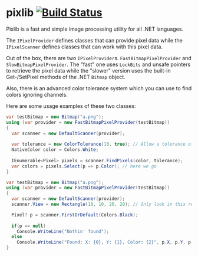 pixlib [![Build Status](https://travis-ci.org/nikeee/pixlib.svg?branch=master)](https://travis-ci.org/nikeee/pixlib)
======
Pixlib is a fast and simple image processing utility for all .NET languages.

The ```IPixelProvider``` defines classes that can provide pixel data while the ```IPixelScanner``` defines classes that can work with this pixel data.

Out of the box, there are two ```IPixelProvider```s. ```FastBitmapPixelProvider``` and ```SlowBitmapPixelProvider```. The "fast" one uses ```LockBits``` and unsafe pointers to retrieve the pixel data while the "slower" version uses the built-in Get-/SetPixel methods of the .NET ```Bitmap``` object.

Also, there is an advanced color tolerance system which you can use to find colors ignoring channels.



Here are some usage examples of these two classes:

```C#
var testBitmap = new Bitmap("a.png");
using (var provider = new FastBitmapPixelProvider(testBitmap))
{
  var scanner = new DefaultScanner(provider);
      
  var tolerance = new ColorTolerance(10, true); // Allow a tolerance of 10 and ignore the alpha channel
  NativeColor color = Colors.White;
  
  IEnumerable<Pixel> pixels = scanner.FindPixels(color, tolerance);
  var colors = pixels.Select(p => p.Color); // here we go
}
```
```C#
var testBitmap = new Bitmap("a.png");
using (var provider = new FastBitmapPixelProvider(testBitmap))
{
  var scanner = new DefaultScanner(provider);
  scanner.View = new Rectangle(10, 10, 20, 20); // Only look in this rectangle

  Pixel? p = scanner.FirstOrDefault(Colors.Black);
  
  if(p == null)
    Console.WriteLine("Nothin' found");
  else
    Console.WriteLine("Found: X: {0}, Y: {1}, Color: {2}", p.X, p.Y, p.Color);
}
```
